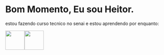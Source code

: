 <head>
  <link rel="stylesheet" type='text/css' href="https://cdn.jsdelivr.net/gh/devicons/devicon@latest/devicon.min.css" />
  <style>
  .icones{
    display: flex;
    }
</style>
</head>




<h1>
  Bom Momento, Eu sou Heitor.
</h1>
<p>
  estou fazendo curso tecnico no senai e estou aprendendo por enquanto:
  <br>
</p>
<div class="icones">
<img src="https://cdn.jsdelivr.net/gh/devicons/devicon@latest/icons/css3/css3-plain-wordmark.svg" width="60px" />
<img src="https://cdn.jsdelivr.net/gh/devicons/devicon@latest/icons/html5/html5-plain-wordmark.svg"  width="60px"/>
</div>
